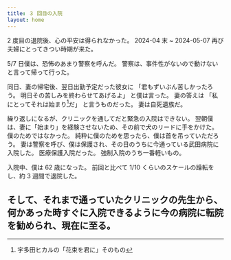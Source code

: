 ```yaml
---
title: ３ 回目の入院
layout: home
---
```

2 度目の退院後、心の平安は得られなかった。
2024-04 末 ~ 2024-05-07 再び夫婦にとってきつい時期が来た。

5/7 日僕は、恐怖のあまり警察を呼んだ。
警察は、事件性がないので動けないと言って帰って行った。

同日、妻の帰宅後、翌日出勤予定だった彼女に
「君もずいぶん苦しかったろう。
明日その苦しみを終わらせてあげるよ」
と僕は言った。
妻の答えは
「私にとってそれは始まり[^1]だ」
と言うものだった。
妻は自死遺族だ。

繰り返しになるが、クリニックを通してだと緊急の入院はできない。
翌朝僕は、妻に「始まり」を経験させないため、その前で犬のリードに手をかけた。
僕のためではなかった。
純粋に僕のためを思ったら、僕は首を吊っていただろう。
妻は警察を呼び、僕は保護され、その日のうちに今通っている武田病院に入院した。
医療保護入院だった。
強制入院のうち一番軽いもの。

入院中、僕は 62 歳になった。
前回と比べて 1/10 くらいのスケールの躁転をし、約 3 週間で退院した。

そして、それまで通っていたクリニックの先生から、何かあった時すぐに入院できるように今の病院に転院を勧められ、現在に至る。
----

[^1]: 宇多田ヒカルの「花束を君に」そのもの

